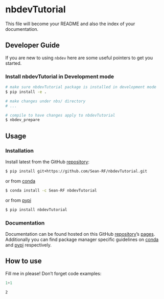 # nbdevTutorial


<!-- WARNING: THIS FILE WAS AUTOGENERATED! DO NOT EDIT! -->

This file will become your README and also the index of your
documentation.

## Developer Guide

If you are new to using `nbdev` here are some useful pointers to get you
started.

### Install nbdevTutorial in Development mode

``` sh
# make sure nbdevTutorial package is installed in development mode
$ pip install -e .

# make changes under nbs/ directory
# ...

# compile to have changes apply to nbdevTutorial
$ nbdev_prepare
```

## Usage

### Installation

Install latest from the GitHub
[repository](https://github.com/Sean-RF/nbdevTutorial):

``` sh
$ pip install git+https://github.com/Sean-RF/nbdevTutorial.git
```

or from [conda](https://anaconda.org/Sean-RF/nbdevTutorial)

``` sh
$ conda install -c Sean-RF nbdevTutorial
```

or from [pypi](https://pypi.org/project/nbdevTutorial/)

``` sh
$ pip install nbdevTutorial
```

### Documentation

Documentation can be found hosted on this GitHub
[repository](https://github.com/Sean-RF/nbdevTutorial)’s
[pages](https://Sean-RF.github.io/nbdevTutorial/). Additionally you can
find package manager specific guidelines on
[conda](https://anaconda.org/Sean-RF/nbdevTutorial) and
[pypi](https://pypi.org/project/nbdevTutorial/) respectively.

## How to use

Fill me in please! Don’t forget code examples:

``` python
1+1
```

    2

